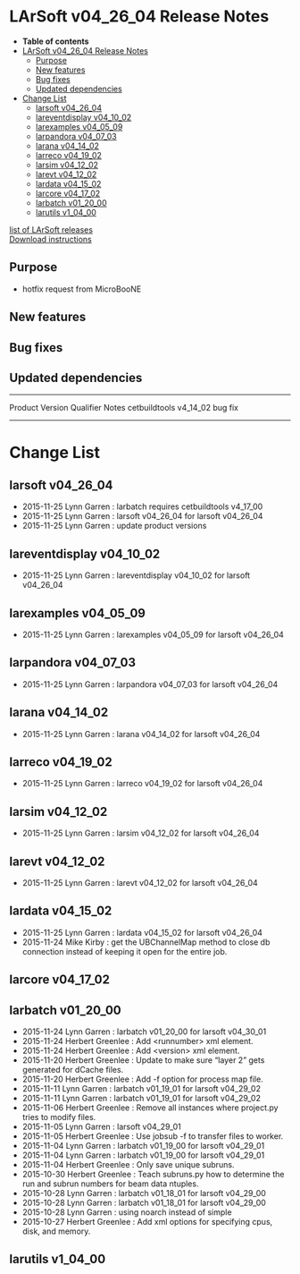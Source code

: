 LArSoft v04\_26\_04 Release Notes
======================================================================

-   **Table of contents**
-   [LArSoft v04\_26\_04 Release Notes](#LArSoft-v04_26_04-Release-Notes)
    -   [Purpose](#Purpose)
    -   [New features](#New-features)
    -   [Bug fixes](#Bug-fixes)
    -   [Updated dependencies](#Updated-dependencies)
-   [Change List](#Change-List)
    -   [larsoft v04\_26\_04](#larsoft-v04_26_04)
    -   [lareventdisplay v04\_10\_02](#lareventdisplay-v04_10_02)
    -   [larexamples v04\_05\_09](#larexamples-v04_05_09)
    -   [larpandora v04\_07\_03](#larpandora-v04_07_03)
    -   [larana v04\_14\_02](#larana-v04_14_02)
    -   [larreco v04\_19\_02](#larreco-v04_19_02)
    -   [larsim v04\_12\_02](#larsim-v04_12_02)
    -   [larevt v04\_12\_02](#larevt-v04_12_02)
    -   [lardata v04\_15\_02](#lardata-v04_15_02)
    -   [larcore v04\_17\_02](#larcore-v04_17_02)
    -   [larbatch v01\_20\_00](#larbatch-v01_20_00)
    -   [larutils v1\_04\_00](#larutils-v1_04_00)

[list of LArSoft releases](LArSoft_release_list)\
[Download instructions](http://scisoft.fnal.gov/scisoft/bundles/larsoft/v04_26_04/larsoft-v04_26_04.html)

Purpose
--------------------

-   hotfix request from MicroBooNE

New features
------------------------------

Bug fixes
------------------------

Updated dependencies
----------------------------------------------

  --------------- ------------ ----------- ---------
  Product         Version      Qualifier   Notes
  cetbuildtools   v4\_14\_02               bug fix
  --------------- ------------ ----------- ---------

Change List
============================

larsoft v04\_26\_04
------------------------------------------

-   2015-11-25 Lynn Garren : larbatch requires cetbuildtools v4\_17\_00
-   2015-11-25 Lynn Garren : larsoft v04\_26\_04 for larsoft v04\_26\_04
-   2015-11-25 Lynn Garren : update product versions

lareventdisplay v04\_10\_02
----------------------------------------------------------

-   2015-11-25 Lynn Garren : lareventdisplay v04\_10\_02 for larsoft v04\_26\_04

larexamples v04\_05\_09
--------------------------------------------------

-   2015-11-25 Lynn Garren : larexamples v04\_05\_09 for larsoft v04\_26\_04

larpandora v04\_07\_03
------------------------------------------------

-   2015-11-25 Lynn Garren : larpandora v04\_07\_03 for larsoft v04\_26\_04

larana v04\_14\_02
----------------------------------------

-   2015-11-25 Lynn Garren : larana v04\_14\_02 for larsoft v04\_26\_04

larreco v04\_19\_02
------------------------------------------

-   2015-11-25 Lynn Garren : larreco v04\_19\_02 for larsoft v04\_26\_04

larsim v04\_12\_02
----------------------------------------

-   2015-11-25 Lynn Garren : larsim v04\_12\_02 for larsoft v04\_26\_04

larevt v04\_12\_02
----------------------------------------

-   2015-11-25 Lynn Garren : larevt v04\_12\_02 for larsoft v04\_26\_04

lardata v04\_15\_02
------------------------------------------

-   2015-11-25 Lynn Garren : lardata v04\_15\_02 for larsoft v04\_26\_04
-   2015-11-24 Mike Kirby : get the UBChannelMap method to close db connection instead of keeping it open for the entire job.

larcore v04\_17\_02
------------------------------------------

larbatch v01\_20\_00
--------------------------------------------

-   2015-11-24 Lynn Garren : larbatch v01\_20\_00 for larsoft v04\_30\_01
-   2015-11-24 Herbert Greenlee : Add \<runnumber\> xml element.
-   2015-11-24 Herbert Greenlee : Add \<version\> xml element.
-   2015-11-20 Herbert Greenlee : Update to make sure “layer 2” gets generated for dCache files.
-   2015-11-20 Herbert Greenlee : Add -f option for process map file.
-   2015-11-11 Lynn Garren : larbatch v01\_19\_01 for larsoft v04\_29\_02
-   2015-11-11 Lynn Garren : larbatch v01\_19\_01 for larsoft v04\_29\_02
-   2015-11-06 Herbert Greenlee : Remove all instances where project.py tries to modify files.
-   2015-11-05 Lynn Garren : larsoft v04\_29\_01
-   2015-11-05 Herbert Greenlee : Use jobsub -f to transfer files to worker.
-   2015-11-04 Lynn Garren : larbatch v01\_19\_00 for larsoft v04\_29\_01
-   2015-11-04 Lynn Garren : larbatch v01\_19\_00 for larsoft v04\_29\_01
-   2015-11-04 Herbert Greenlee : Only save unique subruns.
-   2015-10-30 Herbert Greenlee : Teach subruns.py how to determine the run and subrun numbers for beam data ntuples.
-   2015-10-28 Lynn Garren : larbatch v01\_18\_01 for larsoft v04\_29\_00
-   2015-10-28 Lynn Garren : larbatch v01\_18\_01 for larsoft v04\_29\_00
-   2015-10-28 Lynn Garren : using noarch instead of simple
-   2015-10-27 Herbert Greenlee : Add xml options for specifying cpus, disk, and memory.

larutils v1\_04\_00
------------------------------------------
